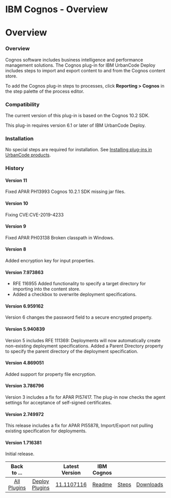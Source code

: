 
IBM Cognos - Overview
=====================

# Overview



### Overview




 


Cognos software includes business intelligence and performance management solutions. The Cognos plug-in for IBM UrbanCode Deploy includes steps to import and export content to and from the Cognos content store.


To add the Cognos plug-in steps to processes, click **Reporting > Cognos** in the step palette of the process editor.


### Compatibility


The current version of this plug-in is based on the Cognos 10.2 SDK.


This plug-in requires version 6.1 or later of IBM UrbanCode Deploy.


### Installation


No special steps are required for installation. See [Installing plug-ins in UrbanCode products](https://www.urbancode.com/resource/installing-plug-ins-in-urbancode-products/).


### History


#### Version 11


Fixed APAR PH13993 Cognos 10.2.1 SDK missing jar files.


#### Version 10


Fixing CVE:CVE-2019-4233


#### Version 9


Fixed APAR PH03138 Broken classpath in Windows.


#### Version 8


Added encryption key for input properties.


#### Version 7.973863


* RFE 116955 Added functionality to specify a target directory for importing into the content store.
* Added a checkbox to overwrite deployment specifications.


#### Version 6.959162


Version 6 changes the password field to a secure encrypted property.


#### Version 5.940839


Version 5 includes RFE 111369: Deployments will now automatically create non-existing deployment specifications. Added a Parent Directory property to specify the parent directory of the deployment specification.


#### Version 4.869051


Added support for property file encryption.


#### Version 3.786796


Version 3 includes a fix for APAR PI57417. The plug-in now checks the agent settings for acceptance of self-signed certificates.


#### Version 2.749972


This release includes a fix for APAR PI55878, Import/Export not pulling existing specification for deployments.


#### Version 1.716381


Initial release.




|Back to ...||Latest Version|IBM Cognos |||
| :---: | :---: | :---: | :---: | :---: | :---: |
|[All Plugins](../../index.md)|[Deploy Plugins](../README.md)|[11.1107116](https://raw.githubusercontent.com/UrbanCode/IBM-UCD-PLUGINS/main/files/Cognos/Cognos-11.1107116.zip)|[Readme](README.md)|[Steps](steps.md)|[Downloads](downloads.md)|
